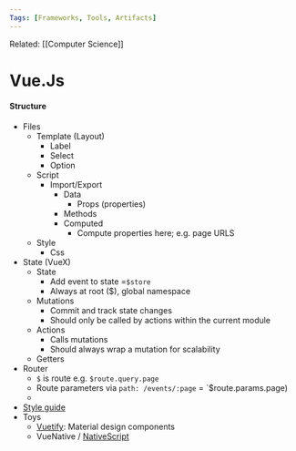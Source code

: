 ```yaml
---
Tags: [Frameworks, Tools, Artifacts]
---
```

Related: [[Computer Science]]
# Vue.Js

#### Structure
- Files
	- Template (Layout)
		- Label
		- Select
		- Option
	- Script 
		- Import/Export
			- Data
				- Props (properties)
			- Methods
			- Computed
				- Compute properties here; e.g. page URLS
	- Style
		- Css
- State (VueX)
	- State
		- Add event to state =`$store`
		- Always at root ($), global namespace
	- Mutations
		- Commit and track state changes
		- Should only be called by actions within the current module
	- Actions
		- Calls mutations
		- Should always wrap a mutation for scalability
	- Getters
- Router
	- `$` is route e.g. `$route.query.page`
	- Route parameters via `path: /events/:page` = `$route.params.page)
	- 
- [Style guide](https://vuejs.org/v2/style-guide/[[Component-instance-options-order-recommended]])
- Toys
	- [Vuetify](https://vuetifyjs.com/en/): Material design components
	- VueNative / [NativeScript](https://play.nativescript.org/)
